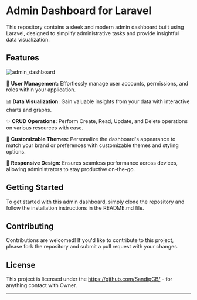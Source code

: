 # Admin Dashboard for Laravel

This repository contains a sleek and modern admin dashboard built using Laravel, designed to simplify administrative tasks and provide insightful data visualization.

## Features
![admin_dashboard](https://github.com/SandipCB/Admin_Page/assets/96263756/81c9d8a6-990b-454a-9020-ae5e1369ed46)

🚀 **User Management:** Effortlessly manage user accounts, permissions, and roles within your application.

📊 **Data Visualization:** Gain valuable insights from your data with interactive charts and graphs.

✨ **CRUD Operations:** Perform Create, Read, Update, and Delete operations on various resources with ease.

🎨 **Customizable Themes:** Personalize the dashboard's appearance to match your brand or preferences with customizable themes and styling options.

📱 **Responsive Design:** Ensures seamless performance across devices, allowing administrators to stay productive on-the-go.

## Getting Started

To get started with this admin dashboard, simply clone the repository and follow the installation instructions in the README.md file.

## Contributing

Contributions are welcomed! If you'd like to contribute to this project, please fork the repository and submit a pull request with your changes.

## License

This project is licensed under the https://github.com/SandipCB/ - for anything contact with Owner.

---
